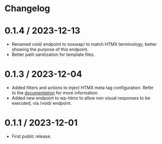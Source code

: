 # Changelog

# 0.1.4 / 2023-12-13
- Renamed void/ endpoint to noswap/ to match HTMX terminology, better showing the purpose of this endpoint.
- Better path sanitization for template files.

# 0.1.3 / 2023-12-04
- Added filters and actions to inject HTMX meta tag configuration. Refer to the [documentation](https://htmx.org/docs/#config) for more information.
- Added new endpoint to wp-htmx to allow non visual responses to be executed, vía /void/ endpoint.

# 0.1.1 / 2023-12-01
- First public release.
